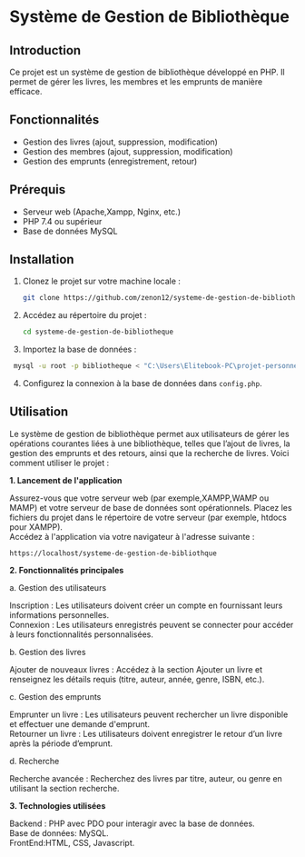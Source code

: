 # Système de Gestion de Bibliothèque

## Introduction

Ce projet est un système de gestion de bibliothèque développé en PHP. Il permet de gérer les livres, les membres et les emprunts de manière efficace.

## Fonctionnalités

- Gestion des livres (ajout, suppression, modification)
- Gestion des membres (ajout, suppression, modification)
- Gestion des emprunts (enregistrement, retour)

## Prérequis

- Serveur web (Apache,Xampp, Nginx, etc.)
- PHP 7.4 ou supérieur
- Base de données MySQL

## Installation

1. Clonez le projet sur votre machine locale :
   ```bash
   git clone https://github.com/zenon12/systeme-de-gestion-de-bibliotheque.git
   ```
2. Accédez au répertoire du projet :
   ```bash
   cd systeme-de-gestion-de-bibliotheque
   ```
3. Importez la base de données :
  ``` bash
   mysql -u root -p bibliotheque < "C:\Users\Elitebook-PC\projet-personnel-mudey\php_mysql\systeme_gestion_bibliothèque\database\gestion_biblioth__que.sql"
```

4. Configurez la connexion à la base de données dans `config.php`.

## Utilisation

Le système de gestion de bibliothèque permet aux utilisateurs de gérer les opérations courantes liées à une bibliothèque, 
telles que l’ajout de livres, la gestion des emprunts et des retours, ainsi que la recherche de livres. Voici comment utiliser le projet :

**1. Lancement de l'application**

Assurez-vous que votre serveur web (par exemple,XAMPP,WAMP ou MAMP) et votre serveur de base de données sont opérationnels.
Placez les fichiers du projet dans le répertoire de votre serveur (par exemple, htdocs pour XAMPP).<br>
Accédez à l'application via votre navigateur à l'adresse suivante :

``` 
https://localhost/systeme-de-gestion-de-bibliothque
``` 
**2. Fonctionnalités principales**

a. Gestion des utilisateurs

Inscription : Les utilisateurs doivent créer un compte en fournissant leurs informations personnelles.<br>
Connexion : Les utilisateurs enregistrés peuvent se connecter pour accéder à leurs fonctionnalités personnalisées.

b. Gestion des livres

Ajouter de nouveaux livres : Accédez à la section Ajouter un livre et renseignez les détails requis (titre, auteur, année, genre, ISBN, etc.).

c. Gestion des emprunts

Emprunter un livre : Les utilisateurs peuvent rechercher un livre disponible et effectuer une demande d'emprunt.<br>
Retourner un livre : Les utilisateurs doivent enregistrer le retour d’un livre après la période d’emprunt.

d. Recherche

Recherche avancée : Recherchez des livres par titre, auteur, ou genre en utilisant la section recherche.

**3. Technologies utilisées**

Backend : PHP avec PDO pour interagir avec la base de données.<br>
Base de données: MySQL.<br>
FrontEnd:HTML, CSS, Javascript.<br>



